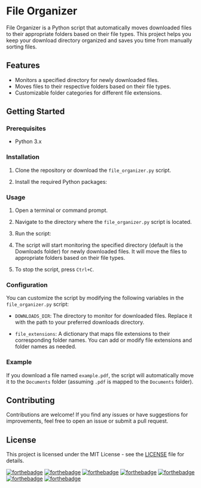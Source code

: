 # File Organizer

File Organizer is a Python script that automatically moves downloaded files to their appropriate folders based on their file types. This project helps you keep your download directory organized and saves you time from manually sorting files.

## Features

- Monitors a specified directory for newly downloaded files.
- Moves files to their respective folders based on their file types.
- Customizable folder categories for different file extensions.

## Getting Started

### Prerequisites

- Python 3.x

### Installation

1. Clone the repository or download the `file_organizer.py` script.

2. Install the required Python packages:

### Usage

1. Open a terminal or command prompt.

2. Navigate to the directory where the `file_organizer.py` script is located.

3. Run the script:

4. The script will start monitoring the specified directory (default is the Downloads folder) for newly downloaded files. It will move the files to appropriate folders based on their file types.

5. To stop the script, press `Ctrl+C`.

### Configuration

You can customize the script by modifying the following variables in the `file_organizer.py` script:

- `DOWNLOADS_DIR`: The directory to monitor for downloaded files. Replace it with the path to your preferred downloads directory.

- `file_extensions`: A dictionary that maps file extensions to their corresponding folder names. You can add or modify file extensions and folder names as needed.

### Example

If you download a file named `example.pdf`, the script will automatically move it to the `Documents` folder (assuming `.pdf` is mapped to the `Documents` folder).

## Contributing

Contributions are welcome! If you find any issues or have suggestions for improvements, feel free to open an issue or submit a pull request.

## License

This project is licensed under the MIT License - see the [LICENSE](LICENSE) file for details.



[![forthebadge](https://forthebadge.com/images/badges/made-with-python.svg)](https://forthebadge.com) [![forthebadge](https://forthebadge.com/images/badges/ages-12.svg)](https://forthebadge.com) [![forthebadge](https://forthebadge.com/images/badges/built-by-developers.svg)](https://forthebadge.com) [![forthebadge](https://forthebadge.com/images/badges/built-with-love.svg)](https://forthebadge.com) [![forthebadge](https://forthebadge.com/images/badges/contains-technical-debt.svg)](https://forthebadge.com)  [![forthebadge](https://forthebadge.com/images/badges/not-a-bug-a-feature.svg)](https://forthebadge.com) [![forthebadge](https://forthebadge.com/images/badges/powered-by-coffee.svg)](https://forthebadge.com)
